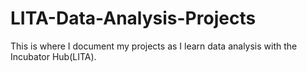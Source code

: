 # LITA-Data-Analysis-Projects
This is where I document my projects as I learn data analysis with the Incubator Hub(LITA).
